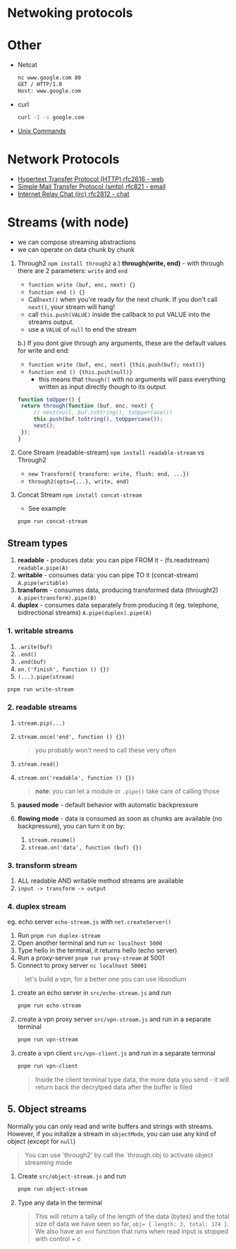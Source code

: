 # Netwoking protocols

# Other

- Netcat

  ```zsh
  nc www.google.com 80
  GET / HTTP/1.0
  Host: www.google.com

  ```

- curl

  ```zsh
  curl -I -s google.com
  ```

- [Unix Commands](https://github.com/FrontendMasters/fmmn/blob/master/day1/unix.md)

# Network Protocols

- [Hypertext Transfer Protocol (HTTP) rfc2616 - web](https://datatracker.ietf.org/doc/html/rfc2616)
- [Simple Mail Transfer Protocol (smtp) rfc821 - email](https://datatracker.ietf.org/doc/html/rfc821)
- [Internet Relay Chat (irc) rfc2812 - chat](https://datatracker.ietf.org/doc/html/rfc2812)

# Streams (with node)

- we can compose streaming abstractions
- we can operate on data chunk by chunk

1. Through2 `npm install through2`
   a.) **through(write, end)** - with through there are 2 parameters: `write` and `end`

   - `function write (buf, enc, next) {}`
   - `function end () {}`
   - Call`next()` when you're ready for the next chunk. If you don't call `next()`, your stream will hang!
   - call `this.push(VALUE)` inside the callback to put VALUE into the streams output.
   - use a `VALUE` of `null` to end the stream

   b.) If you dont give through any arguments, these are the default values for write and end:

   - `function write (buf, enc, next) {this.push(buf); next()}`
   - `function end () {this.push(null)}`
     - this means that `though()` with no arguments will pass everything written as input directly though to its output

   ```js
   function toUpper() {
   	return through(function (buf, enc, next) {
   		// next(null, buf.toString(), toUpperCase())
   		this.push(buf.toString(), toUppercase());
   		next();
   	});
   }
   ```

1. Core Stream (readable-stream) `npm install readable-stream` vs Through2

   - `new Transform({ transform: write, flush: end, ...})`
   - `through2(opts={...}, write, end)`

1. Concat Stream `npm install concat-stream`
   - See example
   ```zsh
   pnpm run concat-stream
   ```

## Stream types

1. **readable** - produces data: you can pipe FROM it - (fs.readstream) `readable.pipe(A)`
1. **writable** - consumes data: you can pipe TO it (concat-stream) `A.pipe(writable)`
1. **transform** - consumes data, producing transformed data (throught2) `A.pipe(transform).pipe(B)`
1. **duplex** - consumes data separately from producing it (eg. telephone, bidirectional streams) `A.pipe(duplex).pipe(A)`

### 1. writable streams

1. `.write(buf)`
1. `.end()`
1. `.end(buf)`
1. `on.('finish', function () {})`
1. `(...).pipe(stream)`

```zsh
pnpm run write-stream
```

### 2. readable streams

1. `stream.pip(...)`
1. `stream.once('end', function () {})`

   > you probably won't need to call these very often

1. `stream.read()`
1. `stream.on('readable', function () {})`

   > **note**: you can let a module or `.pipe()` take care of calling those

1. **paused mode** - default behavior with automatic backpressure
1. **flowing mode** - data is consumed as soon as chunks are available (no backpressure), you can turn it on by:
   1. `stream.resume()`
   1. `stream.on('data', function (buf) {})`

### 3. transform stream

1. ALL readable AND writable method streams are available
1. `input -> transform -> output`

### 4. duplex stream

eg. echo server `echo-stream.js` with `net.createServer()`

1. Run `pnpm run duplex-stream`
1. Open another terminal and run `nc localhost 5000`
1. Type hello in the terminal, it returns hello (echo server)
1. Run a proxy-server `pnpm run proxy-stream` at 5001
1. Connect to proxy server `nc localhost 50001`

> let's build a vpn, for a better one you can use libsodium

1. create an echo server in `src/echo-stream.js` and run

   ```zsh
   pnpm run echo-stream
   ```

1. create a vpn proxy server `src/vpn-stream.js` and run in a separate terminal

   ```zsh
   pnpm run vpn-stream
   ```

1. create a vpn client `src/vpn-client.js` and run in a separate terminal

   ```zsh
   pnpm run vpn-client
   ```

   > Inside the client terminal type data, the more data you send - it will return back the decrytped data after the buffer is filed

## 5. Object streams

Normally you can only read and write buffers and strings with streams. However, if you initalize a stream in `objectMode`, you can use any kind of object (except for `null`)

> You can use 'through2' by call the `through.obj to activate object streaming mode

1. Create `src/object-stream.js` and run

   ```zsh
   pnpm run object-stream
   ```

1. Type any data in the terminal

   > This will return a tally of the length of the data (bytes) and the total size of data we have seen so far, `obj= { length: 3, total: 174 }`. We also have an `end` function that runs when read input is stopped with control + c
